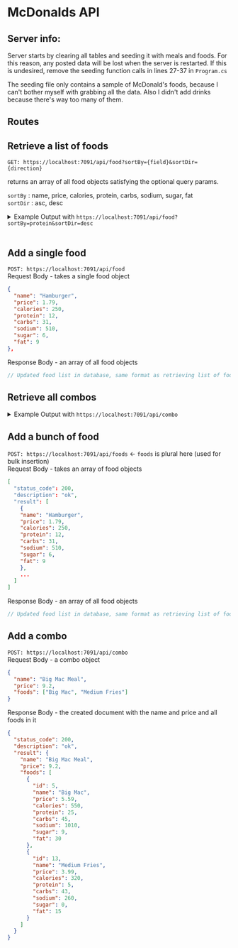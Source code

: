 # McDonalds API

## Server info:

Server starts by clearing all tables and seeding it with meals and foods. For this reason, any posted data will be lost when the server is restarted. If this is undesired, remove the seeding function calls in lines 27-37 in `Program.cs`

The seeding file only contains a sample of McDonald's foods, because I can't bother myself with grabbing all the data.
Also I didn't add drinks because there's way too many of them.

## Routes

## Retrieve a list of foods

`GET: https://localhost:7091/api/food?sortBy={field}&sortDir={direction}`

returns an array of all food objects satisfying the optional query params.

`sortBy` : name, price, calories, protein, carbs, sodium, sugar, fat
<br/>
`sortDir` : asc, desc

<details>
<summary>Example Output with <code>https://localhost:7091/api/food?sortBy=protein&sortDir=desc</code></summary>

```json
{
  "status_code": 200,
  "description": "ok",
  "result": [
    {
      "id": 7,
      "name": "Double Quarter Pounder with Cheese",
      "price": 6.99,
      "calories": 740,
      "protein": 48,
      "carbs": 43,
      "sodium": 1360,
      "sugar": 10,
      "fat": 42
    },
    {
      "id": 18,
      "name": "20pc McNuggets",
      "price": 8.19,
      "calories": 830,
      "protein": 46,
      "carbs": 51,
      "sodium": 1670,
      "sugar": 0,
      "fat": 49
    },
    {
      "id": 4,
      "name": "Triple Cheeseburger",
      "price": 3.59,
      "calories": 540,
      "protein": 32,
      "carbs": 34,
      "sodium": 1280,
      "sugar": 7,
      "fat": 35
    },
    {
      "id": 6,
      "name": "Quarter Pounder with Cheese",
      "price": 5.79,
      "calories": 520,
      "protein": 30,
      "carbs": 42,
      "sodium": 1140,
      "sugar": 10,
      "fat": 26
    },
    {
      "id": 11,
      "name": "Deluxe Crispy Chicken Sandwich",
      "price": 5.59,
      "calories": 530,
      "protein": 27,
      "carbs": 48,
      "sodium": 1050,
      "sugar": 10,
      "fat": 26
    },
    {
      "id": 10,
      "name": "Crispy Chicken Sandwich",
      "price": 4.89,
      "calories": 470,
      "protein": 26,
      "carbs": 46,
      "sodium": 1140,
      "sugar": 9,
      "fat": 20
    },
    {
      "id": 3,
      "name": "Double Cheeseburger",
      "price": 2.89,
      "calories": 450,
      "protein": 25,
      "carbs": 34,
      "sodium": 1120,
      "sugar": 7,
      "fat": 24
    },
    {
      "id": 5,
      "name": "Big Mac",
      "price": 5.59,
      "calories": 550,
      "protein": 25,
      "carbs": 45,
      "sodium": 1010,
      "sugar": 9,
      "fat": 30
    },
    {
      "id": 17,
      "name": "10pc McNuggets",
      "price": 4.79,
      "calories": 420,
      "protein": 23,
      "carbs": 25,
      "sodium": 840,
      "sugar": 0,
      "fat": 25
    },
    {
      "id": 9,
      "name": "Filet-O-Fish",
      "price": 4.99,
      "calories": 390,
      "protein": 19,
      "carbs": 39,
      "sodium": 580,
      "sugar": 5,
      "fat": 19
    },
    {
      "id": 2,
      "name": "Cheeseburger",
      "price": 2.29,
      "calories": 300,
      "protein": 15,
      "carbs": 32,
      "sodium": 720,
      "sugar": 7,
      "fat": 13
    },
    {
      "id": 8,
      "name": "McChicken",
      "price": 4.2,
      "calories": 400,
      "protein": 14,
      "carbs": 39,
      "sodium": 560,
      "sugar": 5,
      "fat": 21
    },
    {
      "id": 16,
      "name": "6pc McNuggets",
      "price": 2.89,
      "calories": 250,
      "protein": 14,
      "carbs": 15,
      "sodium": 500,
      "sugar": 0,
      "fat": 15
    },
    {
      "id": 1,
      "name": "Hamburger",
      "price": 1.79,
      "calories": 250,
      "protein": 12,
      "carbs": 31,
      "sodium": 510,
      "sugar": 6,
      "fat": 9
    },
    {
      "id": 15,
      "name": "4pc McNuggets",
      "price": 1.99,
      "calories": 170,
      "protein": 9,
      "carbs": 10,
      "sodium": 330,
      "sugar": 0,
      "fat": 10
    },
    {
      "id": 14,
      "name": "Large Fries",
      "price": 4.99,
      "calories": 480,
      "protein": 7,
      "carbs": 65,
      "sodium": 400,
      "sugar": 0,
      "fat": 23
    },
    {
      "id": 13,
      "name": "Medium Fries",
      "price": 3.99,
      "calories": 320,
      "protein": 5,
      "carbs": 43,
      "sodium": 260,
      "sugar": 0,
      "fat": 15
    },
    {
      "id": 12,
      "name": "Small Fries",
      "price": 2.39,
      "calories": 230,
      "protein": 3,
      "carbs": 31,
      "sodium": 190,
      "sugar": 0,
      "fat": 11
    }
  ]
}
```

</details>
<br/>

## Add a single food

`POST: https://localhost:7091/api/food`
<br/>
Request Body - takes a single food object

```json
{
  "name": "Hamburger",
  "price": 1.79,
  "calories": 250,
  "protein": 12,
  "carbs": 31,
  "sodium": 510,
  "sugar": 6,
  "fat": 9
},
```

Response Body - an array of all food objects

```js
// Updated food list in database, same format as retrieving list of foods.
```

## Retrieve all combos

<details>
<summary>
Example Output with <code>https://localhost:7091/api/combo</code></summary>

```json
{
  "status_code": 200,
  "description": "success",
  "result": [
    {
      "combo": {
        "id": 3,
        "name": "Big Mac Meal",
        "price": 10.29
      },
      "foods": [
        {
          "id": 86,
          "name": "Big Mac",
          "price": 5.59,
          "calories": 550,
          "protein": 25,
          "carbs": 45,
          "sodium": 1010,
          "sugar": 9,
          "fat": 30
        },
        {
          "id": 94,
          "name": "Medium Fries",
          "price": 3.99,
          "calories": 320,
          "protein": 5,
          "carbs": 43,
          "sodium": 260,
          "sugar": 0,
          "fat": 15
        }
      ]
    },
    {
      "combo": {
        "id": 4,
        "name": "Quarter Pounder with Cheese Meal",
        "price": 9.59
      },
      "foods": [
        {
          "id": 87,
          "name": "Quarter Pounder with Cheese",
          "price": 5.79,
          "calories": 520,
          "protein": 30,
          "carbs": 42,
          "sodium": 1140,
          "sugar": 10,
          "fat": 26
        },
        {
          "id": 94,
          "name": "Medium Fries",
          "price": 3.99,
          "calories": 320,
          "protein": 5,
          "carbs": 43,
          "sodium": 260,
          "sugar": 0,
          "fat": 15
        }
      ]
    },
    {
      "combo": {
        "id": 5,
        "name": "Double Quarter Pounder with Cheese Meal",
        "price": 11.99
      },
      "foods": [
        {
          "id": 88,
          "name": "Double Quarter Pounder with Cheese",
          "price": 6.99,
          "calories": 740,
          "protein": 48,
          "carbs": 43,
          "sodium": 1360,
          "sugar": 10,
          "fat": 42
        },
        {
          "id": 94,
          "name": "Medium Fries",
          "price": 3.99,
          "calories": 320,
          "protein": 5,
          "carbs": 43,
          "sodium": 260,
          "sugar": 0,
          "fat": 15
        }
      ]
    },
    {
      "combo": {
        "id": 6,
        "name": "2 Filet O Fish",
        "price": 7
      },
      "foods": [
        {
          "id": 90,
          "name": "Filet-O-Fish",
          "price": 4.99,
          "calories": 390,
          "protein": 19,
          "carbs": 39,
          "sodium": 580,
          "sugar": 5,
          "fat": 19
        },
        {
          "id": 90,
          "name": "Filet-O-Fish",
          "price": 4.99,
          "calories": 390,
          "protein": 19,
          "carbs": 39,
          "sodium": 580,
          "sugar": 5,
          "fat": 19
        }
      ]
    },
    {
      "combo": {
        "id": 7,
        "name": "Crispy Chicken Sandwich Meal",
        "price": 9.39
      },
      "foods": [
        {
          "id": 91,
          "name": "Crispy Chicken Sandwich",
          "price": 4.89,
          "calories": 470,
          "protein": 26,
          "carbs": 46,
          "sodium": 1140,
          "sugar": 9,
          "fat": 20
        },
        {
          "id": 94,
          "name": "Medium Fries",
          "price": 3.99,
          "calories": 320,
          "protein": 5,
          "carbs": 43,
          "sodium": 260,
          "sugar": 0,
          "fat": 15
        }
      ]
    },
    {
      "combo": {
        "id": 8,
        "name": "Deluxe Crispy Chicken Sandwich Meal",
        "price": 9.99
      },
      "foods": [
        {
          "id": 92,
          "name": "Deluxe Crispy Chicken Sandwich",
          "price": 5.59,
          "calories": 530,
          "protein": 27,
          "carbs": 48,
          "sodium": 1050,
          "sugar": 10,
          "fat": 26
        },
        {
          "id": 94,
          "name": "Medium Fries",
          "price": 3.99,
          "calories": 320,
          "protein": 5,
          "carbs": 43,
          "sodium": 260,
          "sugar": 0,
          "fat": 15
        }
      ]
    }
  ]
}
```

</details>

## Add a bunch of food

`POST: https://localhost:7091/api/foods` <- `foods` is plural here (used for bulk insertion)
<br/>
Request Body - takes an array of food objects

```json
[
  "status_code": 200,
  "description": "ok",
  "result": [
    {
    "name": "Hamburger",
    "price": 1.79,
    "calories": 250,
    "protein": 12,
    "carbs": 31,
    "sodium": 510,
    "sugar": 6,
    "fat": 9
    },
    ...
  ]
]
```

Response Body - an array of all food objects

```js
// Updated food list in database, same format as retrieving list of foods.
```

## Add a combo

`POST: https://localhost:7091/api/combo`
<br/>
Request Body - a combo object

```json
{
  "name": "Big Mac Meal",
  "price": 9.2,
  "foods": ["Big Mac", "Medium Fries"]
}
```

Response Body - the created document with the name and price and all foods in it

```json
{
  "status_code": 200,
  "description": "ok",
  "result": {
    "name": "Big Mac Meal",
    "price": 9.2,
    "foods": [
      {
        "id": 5,
        "name": "Big Mac",
        "price": 5.59,
        "calories": 550,
        "protein": 25,
        "carbs": 45,
        "sodium": 1010,
        "sugar": 9,
        "fat": 30
      },
      {
        "id": 13,
        "name": "Medium Fries",
        "price": 3.99,
        "calories": 320,
        "protein": 5,
        "carbs": 43,
        "sodium": 260,
        "sugar": 0,
        "fat": 15
      }
    ]
  }
}
```

